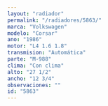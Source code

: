 ```yaml
---
layout: "radiador"
permalink: "/radiadores/5863/"
marca: "Volkswagen"
modelo: "Corsar"
ano: "1986"
motor: "L4 1.6 1.8"
transmision: "Automática"
parte: "M-988"
clima: "Con clima"
alto: "27 1/2"
ancho: "12 3/4"
observaciones: ""
id: "5863"
---
```


